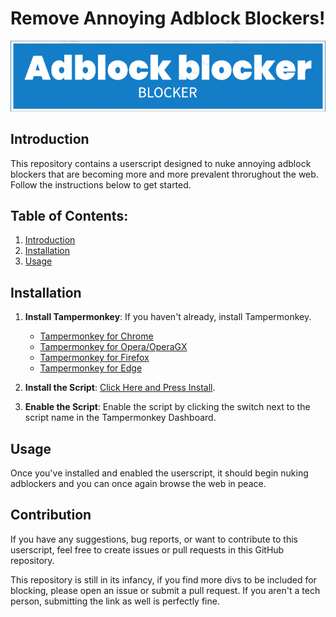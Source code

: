# Remove Annoying Adblock Blockers!

[![picture](logo.png?raw=true)]()

## Introduction

This repository contains a userscript designed to nuke annoying adblock blockers that are becoming more and more prevalent throrughout the web. Follow the instructions below to get started.

## Table of Contents:

1. [Introduction](#introduction)
2. [Installation](#installation)
3. [Usage](#usage)

## Installation

1. **Install Tampermonkey**:
   If you haven't already, install Tampermonkey.
   - [Tampermonkey for Chrome](https://chrome.google.com/webstore/detail/tampermonkey/dhdgffkkebhmkfjojejmpbldmpobfkfo)
   - [Tampermonkey for Opera/OperaGX](https://addons.opera.com/en-gb/extensions/details/tampermonkey-beta/)
   - [Tampermonkey for Firefox](https://addons.mozilla.org/en-US/firefox/addon/tampermonkey/)
   - [Tampermonkey for Edge](https://microsoftedge.microsoft.com/addons/detail/tampermonkey/iikmkjmpaadaobahmlepeloendndfphd)

2. **Install the Script**:
   [Click Here and Press Install](Adblock-Blocker-Blocker.user.js?raw=True).

3. **Enable the Script**:
   Enable the script by clicking the switch next to the script name in the Tampermonkey Dashboard.

## Usage

Once you've installed and enabled the userscript, it should begin nuking adblockers and you can once again browse the web in peace.

## Contribution

If you have any suggestions, bug reports, or want to contribute to this userscript, feel free to create issues or pull requests in this GitHub repository.

This repository is still in its infancy, if you find more divs to be included for blocking, please open an issue or submit a pull request. If you aren't a tech person, submitting the link as well is perfectly fine.

